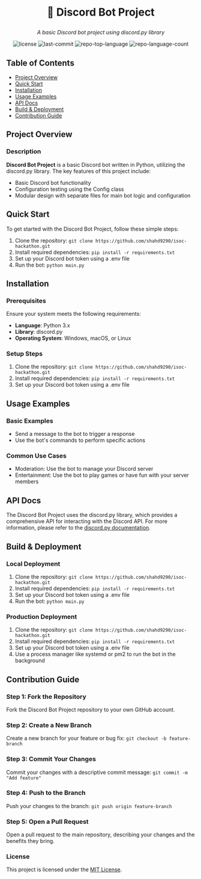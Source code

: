 # <p align="center">🚀 Discord Bot Project</p>

<p align="center">
    <em>A basic Discord bot project using discord.py library</em>
</p>

<p align="center">
    <img src="https://img.shields.io/github/license/shahd9290/isoc-hackathon?style=default&logo=opensourceinitiative&logoColor=white&color=0080ff" alt="license">
    <img src="https://img.shields.io/github/last-commit/shahd9290/isoc-hackathon?style=default&logo=git&logoColor=white&color=0080ff" alt="last-commit">
    <img src="https://img.shields.io/github/languages/top/shahd9290/isoc-hackathon?style=default&color=0080ff" alt="repo-top-language">
    <img src="https://img.shields.io/github/languages/count/shahd9290/isoc-hackathon?style=default&color=0080ff" alt="repo-language-count">
</p>

## Table of Contents
- [Project Overview](#project-overview)
- [Quick Start](#quick-start)
- [Installation](#installation)
- [Usage Examples](#usage-examples)
- [API Docs](#api-docs)
- [Build & Deployment](#build--deployment)
- [Contribution Guide](#contribution-guide)

## Project Overview
### Description
**Discord Bot Project** is a basic Discord bot written in Python, utilizing the discord.py library. The key features of this project include:
* Basic Discord bot functionality
* Configuration testing using the Config class
* Modular design with separate files for main bot logic and configuration

## Quick Start
To get started with the Discord Bot Project, follow these simple steps:
1. Clone the repository: `git clone https://github.com/shahd9290/isoc-hackathon.git`
2. Install required dependencies: `pip install -r requirements.txt`
3. Set up your Discord bot token using a .env file
4. Run the bot: `python main.py`

## Installation
### Prerequisites
Ensure your system meets the following requirements:
* **Language**: Python 3.x
* **Library**: discord.py
* **Operating System**: Windows, macOS, or Linux

### Setup Steps
1. Clone the repository: `git clone https://github.com/shahd9290/isoc-hackathon.git`
2. Install required dependencies: `pip install -r requirements.txt`
3. Set up your Discord bot token using a .env file

## Usage Examples
### Basic Examples
* Send a message to the bot to trigger a response
* Use the bot's commands to perform specific actions

### Common Use Cases
* Moderation: Use the bot to manage your Discord server
* Entertainment: Use the bot to play games or have fun with your server members

## API Docs
The Discord Bot Project uses the discord.py library, which provides a comprehensive API for interacting with the Discord API. For more information, please refer to the [discord.py documentation](https://discordpy.readthedocs.io/en/stable/).

## Build & Deployment
### Local Deployment
1. Clone the repository: `git clone https://github.com/shahd9290/isoc-hackathon.git`
2. Install required dependencies: `pip install -r requirements.txt`
3. Set up your Discord bot token using a .env file
4. Run the bot: `python main.py`

### Production Deployment
1. Clone the repository: `git clone https://github.com/shahd9290/isoc-hackathon.git`
2. Install required dependencies: `pip install -r requirements.txt`
3. Set up your Discord bot token using a .env file
4. Use a process manager like systemd or pm2 to run the bot in the background

## Contribution Guide
### Step 1: Fork the Repository
Fork the Discord Bot Project repository to your own GitHub account.

### Step 2: Create a New Branch
Create a new branch for your feature or bug fix: `git checkout -b feature-branch`

### Step 3: Commit Your Changes
Commit your changes with a descriptive commit message: `git commit -m "Add feature"`

### Step 4: Push to the Branch
Push your changes to the branch: `git push origin feature-branch`

### Step 5: Open a Pull Request
Open a pull request to the main repository, describing your changes and the benefits they bring.

### License
This project is licensed under the [MIT License](https://github.com/shahd9290/isoc-hackathon/blob/main/LICENSE).